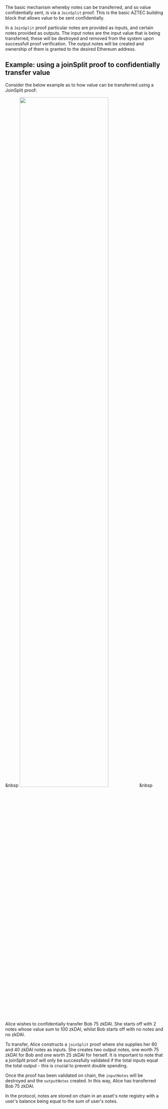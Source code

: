 
The basic mechanism whereby notes can be transferred, and so value confidentially sent, is via a  `JoinSplit` proof. This is the basic AZTEC building block that allows value to be sent confidentially. 

In a `JoinSplit` proof particular notes are provided as inputs, and certain notes provided as outputs. The input notes are the input value that is being transferred, these will be destroyed and removed from the system upon successfull proof verification. The output notes will be created and ownership of them is granted to the desired Ethereum address. 


## Example: using a joinSplit proof to confidentially transfer value
Consider the below example as to how value can be transferred using a JoinSplit proof: 

&nbsp
<img src="../../images/joinSplitImage.png" width="75%">
&nbsp

Alice wishes to confidentially transfer Bob 75 zkDAI. She starts off with 2 notes whose value sum to 100 zkDAI, whilst Bob starts off with no notes and no zkDAI.

To transfer, Alice constructs a `joinSplit` proof where she supplies her 60 and 40 zkDAI notes as inputs. She creates two output notes, one worth 75 zkDAI for Bob and one worth 25 zkDAI for herself. It is important to note that a joinSplit proof will only be successfully validated if the total inputs equal the total output - this is crucial to prevent double spending. 

Once the proof has been validated on chain, the `inputNotes` will be destroyed and the `outputNotes` created. In this way, Alice has transferred Bob 75 zkDAI. 


In the protocol, notes are stored on chain in an asset's note registry with a user's balance being equal to the sum of user's notes. 
 